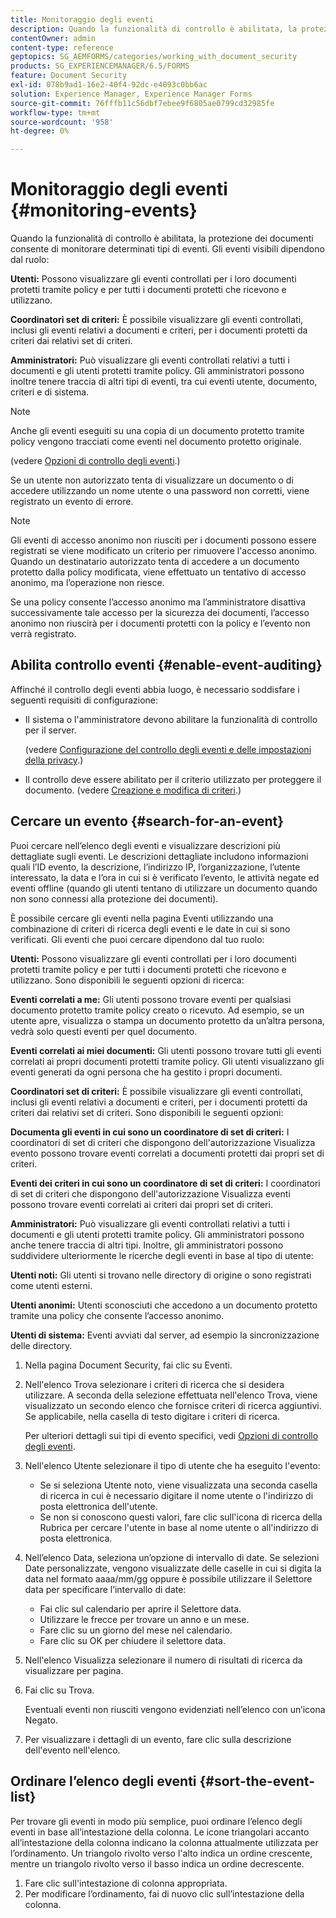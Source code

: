 ```yaml
---
title: Monitoraggio degli eventi
description: Quando la funzionalità di controllo è abilitata, la protezione dei documenti consente di monitorare determinati tipi di eventi. Puoi cercare e ordinare facilmente l’elenco degli eventi utilizzando Document Security.
contentOwner: admin
content-type: reference
geptopics: SG_AEMFORMS/categories/working_with_document_security
products: SG_EXPERIENCEMANAGER/6.5/FORMS
feature: Document Security
exl-id: 078b9ad1-16e2-40f4-92dc-e4093c0bb6ac
solution: Experience Manager, Experience Manager Forms
source-git-commit: 76fffb11c56dbf7ebee9f6805ae0799cd32985fe
workflow-type: tm+mt
source-wordcount: '958'
ht-degree: 0%

---
```


# Monitoraggio degli eventi {#monitoring-events}

Quando la funzionalità di controllo è abilitata, la protezione dei documenti consente di monitorare determinati tipi di eventi. Gli eventi visibili dipendono dal ruolo:

**Utenti:** Possono visualizzare gli eventi controllati per i loro documenti protetti tramite policy e per tutti i documenti protetti che ricevono e utilizzano.

**Coordinatori set di criteri:** È possibile visualizzare gli eventi controllati, inclusi gli eventi relativi a documenti e criteri, per i documenti protetti da criteri dai relativi set di criteri.

**Amministratori:** Può visualizzare gli eventi controllati relativi a tutti i documenti e gli utenti protetti tramite policy. Gli amministratori possono inoltre tenere traccia di altri tipi di eventi, tra cui eventi utente, documento, criteri e di sistema.

>[!NOTE]
>
>Anche gli eventi eseguiti su una copia di un documento protetto tramite policy vengono tracciati come eventi nel documento protetto originale.

(vedere [Opzioni di controllo degli eventi](/help/forms/using/admin-help/configuring-client-server-options.md#event-auditing-options).)

Se un utente non autorizzato tenta di visualizzare un documento o di accedere utilizzando un nome utente o una password non corretti, viene registrato un evento di errore.

>[!NOTE]
>
>Gli eventi di accesso anonimo non riusciti per i documenti possono essere registrati se viene modificato un criterio per rimuovere l&#39;accesso anonimo. Quando un destinatario autorizzato tenta di accedere a un documento protetto dalla policy modificata, viene effettuato un tentativo di accesso anonimo, ma l’operazione non riesce.

Se una policy consente l’accesso anonimo ma l’amministratore disattiva successivamente tale accesso per la sicurezza dei documenti, l’accesso anonimo non riuscirà per i documenti protetti con la policy e l’evento non verrà registrato.

## Abilita controllo eventi {#enable-event-auditing}

Affinché il controllo degli eventi abbia luogo, è necessario soddisfare i seguenti requisiti di configurazione:

* Il sistema o l&#39;amministratore devono abilitare la funzionalità di controllo per il server.

  (vedere [Configurazione del controllo degli eventi e delle impostazioni della privacy](/help/forms/using/admin-help/configuring-client-server-options.md#configuring-event-auditing-and-privacy-settings).)

* Il controllo deve essere abilitato per il criterio utilizzato per proteggere il documento. (vedere [Creazione e modifica di criteri](/help/forms/using/admin-help/creating-policies.md#creating-and-editing-policies).)

## Cercare un evento {#search-for-an-event}

Puoi cercare nell’elenco degli eventi e visualizzare descrizioni più dettagliate sugli eventi. Le descrizioni dettagliate includono informazioni quali l’ID evento, la descrizione, l’indirizzo IP, l’organizzazione, l’utente interessato, la data e l’ora in cui si è verificato l’evento, le attività negate ed eventi offline (quando gli utenti tentano di utilizzare un documento quando non sono connessi alla protezione dei documenti).

È possibile cercare gli eventi nella pagina Eventi utilizzando una combinazione di criteri di ricerca degli eventi e le date in cui si sono verificati. Gli eventi che puoi cercare dipendono dal tuo ruolo:

**Utenti:** Possono visualizzare gli eventi controllati per i loro documenti protetti tramite policy e per tutti i documenti protetti che ricevono e utilizzano. Sono disponibili le seguenti opzioni di ricerca:

**Eventi correlati a me:** Gli utenti possono trovare eventi per qualsiasi documento protetto tramite policy creato o ricevuto. Ad esempio, se un utente apre, visualizza o stampa un documento protetto da un’altra persona, vedrà solo questi eventi per quel documento.

**Eventi correlati ai miei documenti:** Gli utenti possono trovare tutti gli eventi correlati ai propri documenti protetti tramite policy. Gli utenti visualizzano gli eventi generati da ogni persona che ha gestito i propri documenti.

**Coordinatori set di criteri:** È possibile visualizzare gli eventi controllati, inclusi gli eventi relativi a documenti e criteri, per i documenti protetti da criteri dai relativi set di criteri. Sono disponibili le seguenti opzioni:

**Documenta gli eventi in cui sono un coordinatore di set di criteri:** I coordinatori di set di criteri che dispongono dell&#39;autorizzazione Visualizza evento possono trovare eventi correlati a documenti protetti dai propri set di criteri.

**Eventi dei criteri in cui sono un coordinatore di set di criteri:** I coordinatori di set di criteri che dispongono dell&#39;autorizzazione Visualizza eventi possono trovare eventi correlati ai criteri dai propri set di criteri.

**Amministratori:** Può visualizzare gli eventi controllati relativi a tutti i documenti e gli utenti protetti tramite policy. Gli amministratori possono anche tenere traccia di altri tipi. Inoltre, gli amministratori possono suddividere ulteriormente le ricerche degli eventi in base al tipo di utente:

**Utenti noti:** Gli utenti si trovano nelle directory di origine o sono registrati come utenti esterni.

**Utenti anonimi:** Utenti sconosciuti che accedono a un documento protetto tramite una policy che consente l’accesso anonimo.

**Utenti di sistema:** Eventi avviati dal server, ad esempio la sincronizzazione delle directory.

1. Nella pagina Document Security, fai clic su Eventi.
1. Nell&#39;elenco Trova selezionare i criteri di ricerca che si desidera utilizzare. A seconda della selezione effettuata nell&#39;elenco Trova, viene visualizzato un secondo elenco che fornisce criteri di ricerca aggiuntivi. Se applicabile, nella casella di testo digitare i criteri di ricerca.

   Per ulteriori dettagli sui tipi di evento specifici, vedi [Opzioni di controllo degli eventi](/help/forms/using/admin-help/configuring-client-server-options.md#event-auditing-options).

1. Nell&#39;elenco Utente selezionare il tipo di utente che ha eseguito l&#39;evento:

   * Se si seleziona Utente noto, viene visualizzata una seconda casella di ricerca in cui è necessario digitare il nome utente o l&#39;indirizzo di posta elettronica dell&#39;utente.
   * Se non si conoscono questi valori, fare clic sull&#39;icona di ricerca della Rubrica per cercare l&#39;utente in base al nome utente o all&#39;indirizzo di posta elettronica.

1. Nell’elenco Data, seleziona un’opzione di intervallo di date. Se selezioni Date personalizzate, vengono visualizzate delle caselle in cui si digita la data nel formato aaaa/mm/gg oppure è possibile utilizzare il Selettore data per specificare l’intervallo di date:

   * Fai clic sul calendario per aprire il Selettore data.
   * Utilizzare le frecce per trovare un anno e un mese.
   * Fare clic su un giorno del mese nel calendario.
   * Fare clic su OK per chiudere il selettore data.

1. Nell&#39;elenco Visualizza selezionare il numero di risultati di ricerca da visualizzare per pagina.
1. Fai clic su Trova.

   Eventuali eventi non riusciti vengono evidenziati nell’elenco con un’icona Negato.

1. Per visualizzare i dettagli di un evento, fare clic sulla descrizione dell&#39;evento nell&#39;elenco.

## Ordinare l’elenco degli eventi {#sort-the-event-list}

Per trovare gli eventi in modo più semplice, puoi ordinare l’elenco degli eventi in base all’intestazione della colonna. Le icone triangolari accanto all’intestazione della colonna indicano la colonna attualmente utilizzata per l’ordinamento. Un triangolo rivolto verso l&#39;alto indica un ordine crescente, mentre un triangolo rivolto verso il basso indica un ordine decrescente.

1. Fare clic sull&#39;intestazione di colonna appropriata.
1. Per modificare l’ordinamento, fai di nuovo clic sull’intestazione della colonna.
